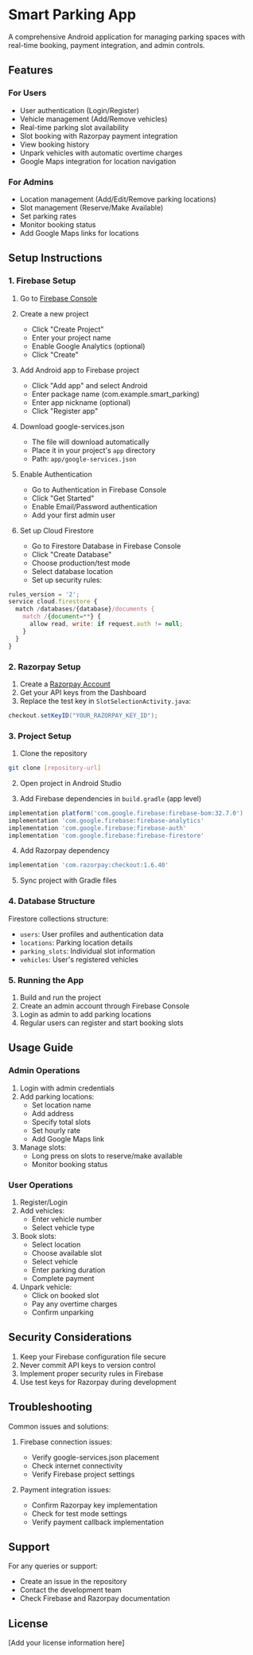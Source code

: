 # Smart Parking App

A comprehensive Android application for managing parking spaces with real-time booking, payment integration, and admin controls.

## Features

### For Users
- User authentication (Login/Register)
- Vehicle management (Add/Remove vehicles)
- Real-time parking slot availability
- Slot booking with Razorpay payment integration
- View booking history
- Unpark vehicles with automatic overtime charges
- Google Maps integration for location navigation

### For Admins
- Location management (Add/Edit/Remove parking locations)
- Slot management (Reserve/Make Available)
- Set parking rates
- Monitor booking status
- Add Google Maps links for locations

## Setup Instructions

### 1. Firebase Setup

1. Go to [Firebase Console](https://console.firebase.google.com/)
2. Create a new project
   - Click "Create Project"
   - Enter your project name
   - Enable Google Analytics (optional)
   - Click "Create"

3. Add Android app to Firebase project
   - Click "Add app" and select Android
   - Enter package name (com.example.smart_parking)
   - Enter app nickname (optional)
   - Click "Register app"

4. Download google-services.json
   - The file will download automatically
   - Place it in your project's `app` directory
   - Path: `app/google-services.json`

5. Enable Authentication
   - Go to Authentication in Firebase Console
   - Click "Get Started"
   - Enable Email/Password authentication
   - Add your first admin user

6. Set up Cloud Firestore
   - Go to Firestore Database in Firebase Console
   - Click "Create Database"
   - Choose production/test mode
   - Select database location
   - Set up security rules:
```javascript
rules_version = '2';
service cloud.firestore {
  match /databases/{database}/documents {
    match /{document=**} {
      allow read, write: if request.auth != null;
    }
  }
}
```

### 2. Razorpay Setup

1. Create a [Razorpay Account](https://razorpay.com/)
2. Get your API keys from the Dashboard
3. Replace the test key in `SlotSelectionActivity.java`:
```java
checkout.setKeyID("YOUR_RAZORPAY_KEY_ID");
```

### 3. Project Setup

1. Clone the repository
```bash
git clone [repository-url]
```

2. Open project in Android Studio

3. Add Firebase dependencies in `build.gradle` (app level)
```gradle
implementation platform('com.google.firebase:firebase-bom:32.7.0')
implementation 'com.google.firebase:firebase-analytics'
implementation 'com.google.firebase:firebase-auth'
implementation 'com.google.firebase:firebase-firestore'
```

4. Add Razorpay dependency
```gradle
implementation 'com.razorpay:checkout:1.6.40'
```

5. Sync project with Gradle files

### 4. Database Structure

Firestore collections structure:
- `users`: User profiles and authentication data
- `locations`: Parking location details
- `parking_slots`: Individual slot information
- `vehicles`: User's registered vehicles

### 5. Running the App

1. Build and run the project
2. Create an admin account through Firebase Console
3. Login as admin to add parking locations
4. Regular users can register and start booking slots

## Usage Guide

### Admin Operations
1. Login with admin credentials
2. Add parking locations:
   - Set location name
   - Add address
   - Specify total slots
   - Set hourly rate
   - Add Google Maps link
3. Manage slots:
   - Long press on slots to reserve/make available
   - Monitor booking status

### User Operations
1. Register/Login
2. Add vehicles:
   - Enter vehicle number
   - Select vehicle type
3. Book slots:
   - Select location
   - Choose available slot
   - Select vehicle
   - Enter parking duration
   - Complete payment
4. Unpark vehicle:
   - Click on booked slot
   - Pay any overtime charges
   - Confirm unparking

## Security Considerations

1. Keep your Firebase configuration file secure
2. Never commit API keys to version control
3. Implement proper security rules in Firebase
4. Use test keys for Razorpay during development

## Troubleshooting

Common issues and solutions:
1. Firebase connection issues:
   - Verify google-services.json placement
   - Check internet connectivity
   - Verify Firebase project settings

2. Payment integration issues:
   - Confirm Razorpay key implementation
   - Check for test mode settings
   - Verify payment callback implementation

## Support

For any queries or support:
- Create an issue in the repository
- Contact the development team
- Check Firebase and Razorpay documentation

## License

[Add your license information here]
